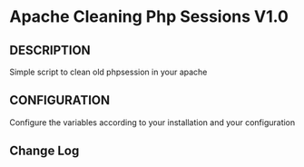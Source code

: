 # Apache Cleaning Php Sessions V1.0

## DESCRIPTION
Simple script to clean old phpsession in your apache

## CONFIGURATION
Configure the variables according to your installation and your configuration

## Change Log 

